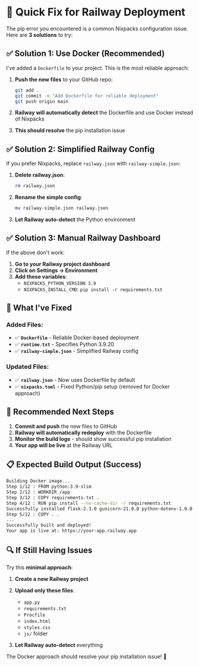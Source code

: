 # 🔧 Quick Fix for Railway Deployment

The pip error you encountered is a common Nixpacks configuration issue. Here are **3 solutions** to try:

## ✅ **Solution 1: Use Docker (Recommended)**

I've added a `Dockerfile` to your project. This is the most reliable approach:

1. **Push the new files** to your GitHub repo:
   ```bash
   git add .
   git commit -m "Add Dockerfile for reliable deployment"
   git push origin main
   ```

2. **Railway will automatically detect** the Dockerfile and use Docker instead of Nixpacks

3. **This should resolve** the pip installation issue

## ✅ **Solution 2: Simplified Railway Config**

If you prefer Nixpacks, replace `railway.json` with `railway-simple.json`:

1. **Delete railway.json**:
   ```bash
   rm railway.json
   ```

2. **Rename the simple config**:
   ```bash
   mv railway-simple.json railway.json
   ```

3. **Let Railway auto-detect** the Python environment

## ✅ **Solution 3: Manual Railway Dashboard**

If the above don't work:

1. **Go to your Railway project dashboard**
2. **Click on Settings → Environment**
3. **Add these variables**:
   - `NIXPACKS_PYTHON_VERSION`: `3.9`
   - `NIXPACKS_INSTALL_CMD`: `pip install -r requirements.txt`

## 🎯 **What I've Fixed**

### Added Files:
- ✅ **`Dockerfile`** - Reliable Docker-based deployment
- ✅ **`runtime.txt`** - Specifies Python 3.9.20
- ✅ **`railway-simple.json`** - Simplified Railway config

### Updated Files:
- ✅ **`railway.json`** - Now uses Dockerfile by default
- ✅ **`nixpacks.toml`** - Fixed Python/pip setup (removed for Docker approach)

## 🚀 **Recommended Next Steps**

1. **Commit and push** the new files to GitHub
2. **Railway will automatically redeploy** with the Dockerfile
3. **Monitor the build logs** - should show successful pip installation
4. **Your app will be live** at the Railway URL

## 📋 **Expected Build Output (Success)**

```bash
Building Docker image...
Step 1/12 : FROM python:3.9-slim
Step 2/12 : WORKDIR /app
Step 3/12 : COPY requirements.txt .
Step 4/12 : RUN pip install --no-cache-dir -r requirements.txt
Successfully installed flask-2.3.0 gunicorn-21.0.0 python-dotenv-1.0.0
Step 5/12 : COPY . .
...
Successfully built and deployed!
Your app is live at: https://your-app.railway.app
```

## 🔍 **If Still Having Issues**

Try this **minimal approach**:

1. **Create a new Railway project**
2. **Upload only these files**:
   - `app.py`
   - `requirements.txt` 
   - `Procfile`
   - `index.html`
   - `styles.css`
   - `js/` folder

3. **Let Railway auto-detect** everything

The Docker approach should resolve your pip installation issue! 🎉